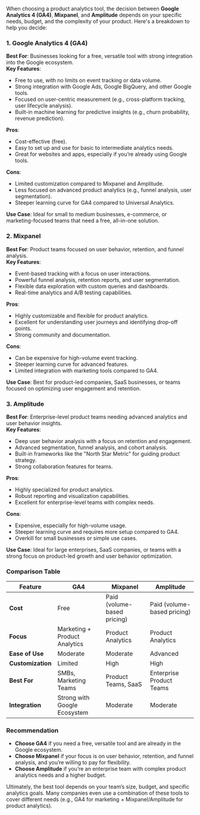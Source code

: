 When choosing a product analytics tool, the decision between **Google Analytics 4 (GA4)**, **Mixpanel**, and **Amplitude** depends on your specific needs, budget, and the complexity of your product. Here's a breakdown to help you decide:

### **1. Google Analytics 4 (GA4)**
**Best For**: Businesses looking for a free, versatile tool with strong integration into the Google ecosystem.  
**Key Features**:  
- Free to use, with no limits on event tracking or data volume.  
- Strong integration with Google Ads, Google BigQuery, and other Google tools.  
- Focused on user-centric measurement (e.g., cross-platform tracking, user lifecycle analysis).  
- Built-in machine learning for predictive insights (e.g., churn probability, revenue prediction).  

**Pros**:  
- Cost-effective (free).  
- Easy to set up and use for basic to intermediate analytics needs.  
- Great for websites and apps, especially if you’re already using Google tools.  

**Cons**:  
- Limited customization compared to Mixpanel and Amplitude.  
- Less focused on advanced product analytics (e.g., funnel analysis, user segmentation).  
- Steeper learning curve for GA4 compared to Universal Analytics.  

**Use Case**: Ideal for small to medium businesses, e-commerce, or marketing-focused teams that need a free, all-in-one solution.

### **2. Mixpanel**
**Best For**: Product teams focused on user behavior, retention, and funnel analysis.  
**Key Features**:  
- Event-based tracking with a focus on user interactions.  
- Powerful funnel analysis, retention reports, and user segmentation.  
- Flexible data exploration with custom queries and dashboards.  
- Real-time analytics and A/B testing capabilities.  

**Pros**:  
- Highly customizable and flexible for product analytics.  
- Excellent for understanding user journeys and identifying drop-off points.  
- Strong community and documentation.  

**Cons**:  
- Can be expensive for high-volume event tracking.  
- Steeper learning curve for advanced features.  
- Limited integration with marketing tools compared to GA4.  

**Use Case**: Best for product-led companies, SaaS businesses, or teams focused on optimizing user engagement and retention.

### **3. Amplitude**
**Best For**: Enterprise-level product teams needing advanced analytics and user behavior insights.  
**Key Features**:  
- Deep user behavior analysis with a focus on retention and engagement.  
- Advanced segmentation, funnel analysis, and cohort analysis.  
- Built-in frameworks like the "North Star Metric" for guiding product strategy.  
- Strong collaboration features for teams.  

**Pros**:  
- Highly specialized for product analytics.  
- Robust reporting and visualization capabilities.  
- Excellent for enterprise-level teams with complex needs.  

**Cons**:  
- Expensive, especially for high-volume usage.  
- Steeper learning curve and requires more setup compared to GA4.  
- Overkill for small businesses or simple use cases.  

**Use Case**: Ideal for large enterprises, SaaS companies, or teams with a strong focus on product-led growth and user behavior optimization.

### **Comparison Table**

| Feature                | GA4                          | Mixpanel                    | Amplitude                   |
|------------------------|------------------------------|-----------------------------|-----------------------------|
| **Cost**               | Free                         | Paid (volume-based pricing) | Paid (volume-based pricing) |
| **Focus**              | Marketing + Product Analytics| Product Analytics           | Product Analytics           |
| **Ease of Use**        | Moderate                     | Moderate                    | Advanced                    |
| **Customization**      | Limited                      | High                        | High                        |
| **Best For**           | SMBs, Marketing Teams        | Product Teams, SaaS         | Enterprise Product Teams    |
| **Integration**        | Strong with Google Ecosystem | Moderate                    | Moderate                    |

### **Recommendation**
- **Choose GA4** if you need a free, versatile tool and are already in the Google ecosystem.  
- **Choose Mixpanel** if your focus is on user behavior, retention, and funnel analysis, and you’re willing to pay for flexibility.  
- **Choose Amplitude** if you’re an enterprise team with complex product analytics needs and a higher budget.  

Ultimately, the best tool depends on your team’s size, budget, and specific analytics goals. Many companies even use a combination of these tools to cover different needs (e.g., GA4 for marketing + Mixpanel/Amplitude for product analytics).
